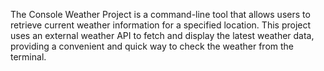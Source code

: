 The Console Weather Project is a command-line tool that allows users to retrieve current weather information for a specified location. This project uses an external weather API to fetch and display the latest weather data, providing a convenient and quick way to check the weather from the terminal.